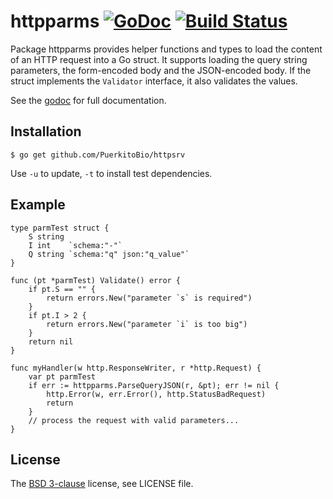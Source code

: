 # httpparms [![GoDoc](https://godoc.org/github.com/PuerkitoBio/httpparms?status.png)][godoc] [![Build Status](https://semaphoreci.com/api/v1/mna/httpparms/branches/master/badge.svg)](https://semaphoreci.com/mna/httpparms)

Package httpparms provides helper functions and types to load the content of an HTTP request into a Go struct. It supports loading the query string parameters, the form-encoded body and the JSON-encoded body. If the struct implements the `Validator` interface, it also validates the values.

See the [godoc][] for full documentation.

## Installation

```
$ go get github.com/PuerkitoBio/httpsrv
```

Use `-u` to update, `-t` to install test dependencies.

## Example

```
type parmTest struct {
	S string
	I int    `schema:"-"`
	Q string `schema:"q" json:"q_value"`
}

func (pt *parmTest) Validate() error {
    if pt.S == "" {
        return errors.New("parameter `s` is required")
    }
	if pt.I > 2 {
		return errors.New("parameter `i` is too big")
	}
	return nil
}

func myHandler(w http.ResponseWriter, r *http.Request) {
    var pt parmTest
    if err := httpparms.ParseQueryJSON(r, &pt); err != nil {
        http.Error(w, err.Error(), http.StatusBadRequest)
        return
    }
    // process the request with valid parameters...
}
```

## License

The [BSD 3-clause][bsd] license, see LICENSE file.

[bsd]: http://opensource.org/licenses/BSD-3-Clause
[godoc]: http://godoc.org/github.com/PuerkitoBio/httpparms


